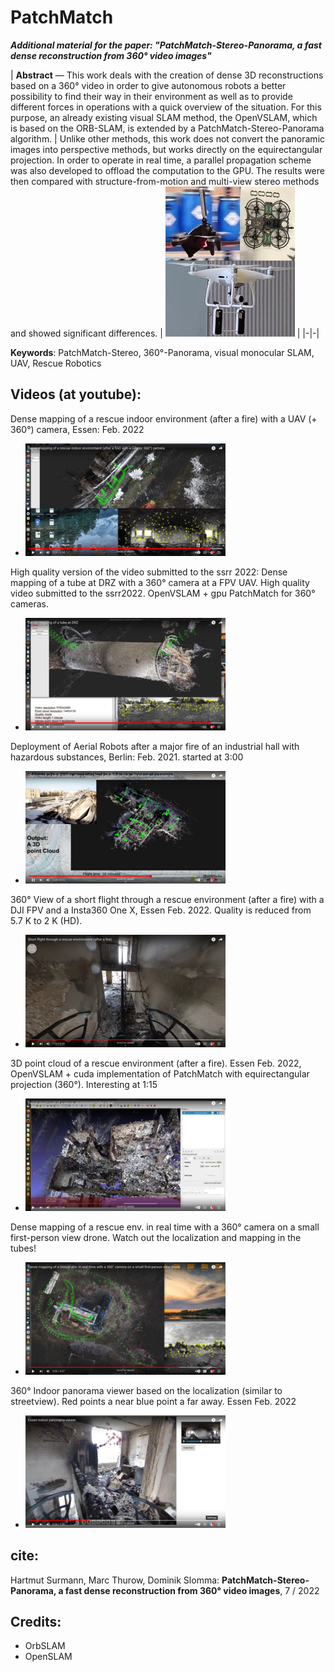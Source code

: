 # PatchMatch 

***Additional material for the paper: "PatchMatch-Stereo-Panorama, a fast dense reconstruction from 360° video images"***

| **Abstract** — This work deals with the creation of dense 3D reconstructions based on a 360° video in order to give autonomous robots a better possibility to find their way in their environment as well as to provide different forces in operations with a quick overview of the situation. For this purpose, an already existing visual SLAM method, the OpenVSLAM, which is based on the ORB-SLAM, is extended by a PatchMatch-Stereo-Panorama algorithm. 
|  Unlike other methods, this work does not convert the panoramic images into perspective methods, but works directly on the equirectangular projection. In order to operate in real time, a parallel propagation scheme was also developed to offload the computation to the GPU. The results were then compared with structure-from-motion and multi-view stereo methods and showed significant differences.  | ![UAVs](./images/uavs-thumb.jpg)                              |
|-|-|

**Keywords**: PatchMatch-Stereo, 360°-Panorama, visual monocular SLAM, UAV, Rescue Robotics

## Videos (at youtube):

Dense mapping of a rescue indoor environment (after a fire) with a UAV (+ 360°) camera, Essen: Feb. 2022
* [![Essen](./images/vid-thumb-3.png)](https://www.youtube.com/watch?v=joXGfIUy2mc "Essen point cloud generation")

High quality version of the video submitted to the ssrr 2022: Dense mapping of a tube at DRZ with a 360° camera at a FPV UAV. High quality video submitted to the ssrr2022. OpenVSLAM + gpu PatchMatch for 360° cameras.
* [![TubeDRZ](./images/vid-thumb-6.png)](https://www.youtube.com/watch?v=ybpNvSNzGto " Tube mapping DRZ")

Deployment of Aerial Robots after a major fire of an industrial hall with hazardous substances, Berlin: Feb. 2021. started at 3:00
* [![3D point cloud DRZ](./images/vid-thumb-5.png)](https://www.youtube.com/watch?v=mR05-akD4BE&t=180s "Point cloud generation of an burned industrial hall")

360° View of a short flight through a rescue environment (after a fire) with a DJI FPV and a Insta360 One X, Essen Feb. 2022. Quality is reduced from 5.7 K to 2 K (HD).
* [![Essen360](./images/vid-thumb-1.png)](https://www.youtube.com/watch?v=v=Pd2__gm0nUE "Essen flight 2 Minutes 360")

3D point cloud of a rescue environment (after a fire). Essen Feb. 2022,  OpenVSLAM + cuda implementation of PatchMatch with equirectangular projection (360°). Interesting at 1:15
* [![Essenpcl](./images/vid-thumb-2.png)](https://www.youtube.com/watch?v=mhlxL7Xpauc&t=75s "Essen dense point cloud")

Dense mapping of a rescue env. in real time with a 360° camera on a small first-person view drone. Watch out the localization and mapping in the tubes!
* [![DRZMapping](./images/vid-thumb-4.png)](https://www.youtube.com/watch?v=_xzITKJRyek "DRZ mapping")

360° Indoor panorama viewer based on the localization (similar to streetview). Red points a near blue point a far away. Essen Feb. 2022
* [![EssenStreetview](./images/vid-thumb-7.png)](https://www.youtube.com/watch?v=iFE1kWW_jM4 "Essen 360 view")

## cite:
Hartmut Surmann, Marc Thurow, Dominik Slomma: 
**PatchMatch-Stereo-Panorama, a fast dense reconstruction from 360° video images**, 7 / 2022

## Credits: 
* OrbSLAM 
* OpenSLAM
